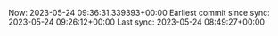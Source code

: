 Now: 2023-05-24 09:36:31.339393+00:00 Earliest commit since sync: 2023-05-24 09:26:12+00:00 Last sync: 2023-05-24 08:49:27+00:00
